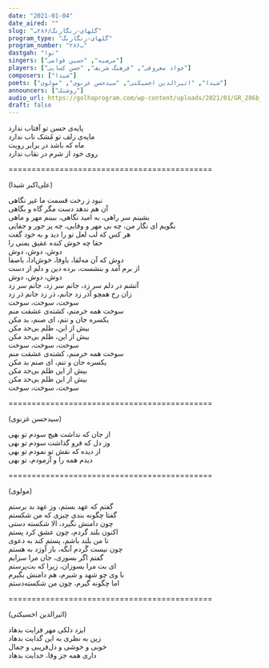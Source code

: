 ```yaml
---
date: "2021-01-04"
date_aired: ""
slug: "گلهای-رنگارنگ/۲۸۶ب"
program_type: "گلهای-رنگارنگ"
program_number: "۲۸۶ب"
dastgah: "نوا"
singers: ["مرضیه", "حسین قوامی"]
players: ["جواد معروفی", "فرهنگ شریف", "حسن کسایی"]
composers: ["شیدا"]
poets: ["شیدا", "اثیرالدین اخسیکتی", "سیدحسن غزنوی", "مولوی"]
announcers: ["روشنک"]
audio_url: https://golhaprogram.com/wp-content/uploads/2021/01/GR_286b_Marzieh_Ghavami.mp3
draft: false
---
```


پایه‌ی حسن تو آفتاب ندارد  
مایه‌ی زلف تو مُشک ناب ندارد  
ماه که باشد در برابر رویت  
روی خود از شرم در نقاب ندارد  

============================================  

(علی‌اکبر شیدا)  

نبود ز رخت قسمت ما غیر نگاهی  
آن هم ندهد دست مگر گاه و بگاهی  
بشینم سر راهی، به امید نگاهی، ببینم مهر و ماهی  
بگویم ای نگار من، چه بی مهر و وفایی، چه پر جور و جفایی  
هر کس که لب لعل تو را دید و به خود گفت  
حقا چه خوش کنده عقیق یمنی را  
دوش، دوش، دوش  
دوش که آن مه‌لقا، باوفا، خوش‌ادا، باصفا  
از برم آمد و بنشست، برده دین و دلم از دست  
دوش، دوش، دوش  
آتشم در دلم سر زد، جانم سر زد، جانم سر زد  
زان رخ همچو آذر زد جانم، ذر زد جانم ذر زد  
سوخت، سوخت، سوخت  
سوخت همه خرمنم، کشته‌ی عشقت منم  
یکسره جان و تنم، ای صنم، بد مکن  
بیش از این، ظلم بی‌حد مکن  
بیش از این، ظلم بی‌حد مکن  
سوخت، سوخت، سوخت  
سوخت همه خرمنم، کشته‌ی عشقت منم  
یکسره جان و تنم، ای صنم بد مکن  
بیش از این ظلم بی‌حد مکن  
بیش از این ظلم بی‌حد مکن  
سوخت، سوخت، سوخت  

============================================  

(سیدحسن غزنوی)  

از جان که نداشت هیچ سودم تو بهی  
وز دل که فرو گذاشت سودم تو بهی  
از دیده که نقش تو نمودم تو بهی  
دیدم همه را و آزمودم، تو بهی  

============================================  

(مولوی)  

گفتم که عهد بستم، وز عهد بد برستم  
گفتا چگونه بندی چیزی که من شکستم  
چون دامنش نگیرد، الا شکسته دستی  
اکنون بلند گردم، چون عشق کرد پستم  
تا من بلند باشم، پستم کند به دعوی  
چون نیست گَردم آنگه، باز آورَد به هستم  
گفتم اگر بسوزی، جان مرا سزایم  
ای بت مرا بسوزان، زیرا که بت‌پرستم  
با وی چو شهد و شیرم، هم دامنش بگیرم  
اما چگونه گیرم، چون من شکسته‌دستم  

============================================  

(اثیرالدین اخسیکتی)  

ایزد دلکی مهر فزایت بدهاد  
زین به نظری به این گدایت بدهاد  
خوبی و خوشی و دل‌فریبی و جمال  
داری همه جز وفا، خدایت بدهاد  
